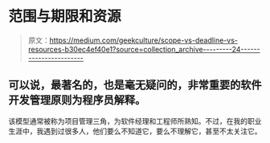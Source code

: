 # 范围与期限和资源

> 原文：<https://medium.com/geekculture/scope-vs-deadline-vs-resources-b30ec4ef40e1?source=collection_archive---------24----------------------->

## 可以说，最著名的，也是毫无疑问的，非常重要的软件开发管理原则为程序员解释。

该模型通常被称为项目管理三角，为软件经理和工程师所熟知。不过，在我的职业生涯中，我遇到过很多人，他们要么不知道它，要么不理解它，甚至不太关注它。